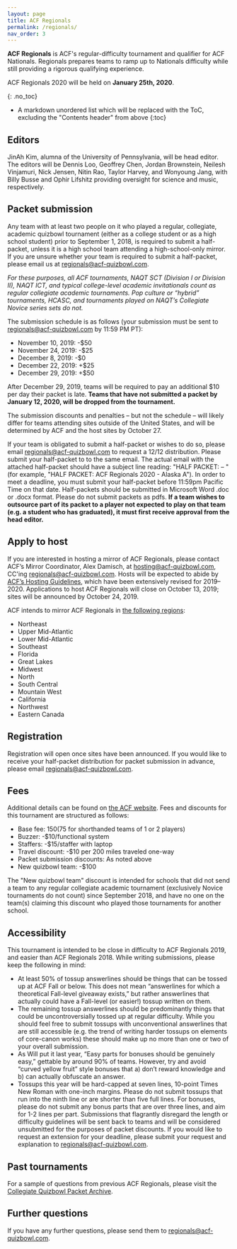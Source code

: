 ```yaml
---
layout: page
title: ACF Regionals
permalink: /regionals/
nav_order: 3
---
```


**ACF Regionals** is ACF's regular-difficulty tournament and qualifier for ACF Nationals. Regionals prepares teams to ramp up to Nationals difficulty while still providing a rigorous qualifying experience.

ACF Regionals 2020 will be held on **January 25th, 2020**. 

{: .no_toc}
* A markdown unordered list which will be replaced with the ToC, excluding the "Contents header" from above
{:toc}

## Editors
JinAh Kim, alumna of the University of Pennsylvania, will be head editor. The editors will be Dennis Loo, Geoffrey Chen, Jordan Brownstein, Neilesh Vinjamuri, Nick Jensen, Nitin Rao, Taylor Harvey, and Wonyoung Jang, with Billy Busse and Ophir Lifshitz providing oversight for science and music, respectively.

## Packet submission
Any team with at least two people on it who played a regular, collegiate, academic quizbowl tournament (either as a college student or as a high school student) prior to September 1, 2018, is required to submit a half-packet, unless it is a high school team attending a high-school-only mirror. If you are unsure whether your team is required to submit a half-packet, please email us at [regionals@acf-quizbowl.com](mailto:regionals@acf-quizbowl.com).

*For these purposes, all ACF tournaments, NAQT SCT (Division I or Division II), NAQT ICT, and typical college-level academic invitationals count as regular collegiate academic tournaments. Pop culture or “hybrid” tournaments, HCASC, and tournaments played on NAQT’s Collegiate Novice series sets do not.*

The submission schedule is as follows (your submission must be sent to [regionals@acf-quizbowl.com](mailto:regionals@acf-quizbowl.com) by 11:59 PM PT):
- November 10, 2019: -$50
- November 24, 2019: -$25
- December 8, 2019: -$0
- December 22, 2019: +$25
- December 29, 2019: +$50

After December 29, 2019, teams will be required to pay an additional $10 per day their packet is late. **Teams that have not submitted a packet by January 12, 2020, will be dropped from the tournament.**

The submission discounts and penalties – but not the schedule – will likely differ for teams attending sites outside of the United States, and will be determined by ACF and the host sites by October 27.

If your team is obligated to submit a half-packet or wishes to do so, please email [regionals@acf-quizbowl.com](mailto:regionals@acf-quizbowl.com) to request a 12/12 distribution. Please submit your half-packet to to the same email. The actual email with the attached half-packet should have a subject line reading: "HALF PACKET: <Tournament Name> <Year> – <School Name> <Team Name or Letter>" (for example, "HALF PACKET: ACF Regionals 2020 - Alaska A"). In order to meet a deadline, you must submit your half-packet before 11:59pm Pacific Time on that date. Half-packets should be submitted in Microsoft Word .doc or .docx format. Please do not submit packets as pdfs. **If a team wishes to outsource part of its packet to a player not expected to play on that team (e.g. a student who has graduated), it must first receive approval from the head editor.**


## Apply to host
If you are interested in hosting a mirror of ACF Regionals, please contact ACF’s Mirror Coordinator, Alex Damisch, at [hosting@acf-quizbowl.com](mailto:hosting@acf-quizbowl.com), CC'ing [regionals@acf-quizbowl.com](mailto:regionals@acf-quizbowl.com). Hosts will be expected to abide by [ACF’s Hosting Guidelines](/hosting-guidelines), which have been extensively revised for 2019–2020. Applications to host ACF Regionals will close on October 13, 2019; sites will be announced by October 24, 2019.

ACF intends to mirror ACF Regionals in [the following regions](https://acf-quizbowl.com/hosting-guidelines/#regions-according-to-acf):
- Northeast
- Upper Mid-Atlantic
- Lower Mid-Atlantic
- Southeast
- Florida
- Great Lakes
- Midwest
- North
- South Central
- Mountain West
- California
- Northwest
- Eastern Canada

## Registration
Registration will open once sites have been announced. If you would like to receive your half-packet distribution for packet submission in advance, please email [regionals@acf-quizbowl.com](mailto:regionals@acf-quizbowl.com).

## Fees
Additional details can be found on [the ACF website](https://acf-quizbowl.com/hosting-guidelines/#finances). Fees and discounts for this tournament are structured as follows:
- Base fee: $150 ($75 for shorthanded teams of 1 or 2 players)
- Buzzer: -$10/functional system
- Staffers: -$15/staffer with laptop
- Travel discount: -$10 per 200 miles traveled one-way
- Packet submission discounts: As noted above
- New quizbowl team: -$100

The "New quizbowl team" discount is intended for schools that did not send a team to any regular collegiate academic tournament (exclusively Novice tournaments do not count) since September 2018, and have no one on the team(s) claiming this discount who played those tournaments for another school.

## Accessibility
This tournament is intended to be close in difficulty to ACF Regionals 2019, and easier than ACF Regionals 2018. While writing submissions, please keep the following in mind:
- At least 50% of tossup answerlines should be things that can be tossed up at ACF Fall or below. This does not mean “answerlines for which a theoretical Fall-level giveaway exists,” but rather answerlines that actually could have a Fall-level (or easier!) tossup written on them.
- The remaining tossup answerlines should be predominantly things that could be uncontroversially tossed up at regular difficulty. While you should feel free to submit tossups with unconventional answerlines that are still accessible (e.g. the trend of writing harder tossups on elements of core-canon works) these should make up no more than one or two of your overall submission.
- As Will put it last year, “Easy parts for bonuses should be genuinely easy,” gettable by around 90% of teams. However, try and avoid “curved yellow fruit” style bonuses that a) don’t reward knowledge and b) can actually obfuscate an answer.
- Tossups this year will be hard-capped at seven lines, 10-point Times New Roman with one-inch margins. Please do not submit tossups that run into the ninth line or are shorter than five full lines. For bonuses, please do not submit any bonus parts that are over three lines, and aim for 1-2 lines per part.
Submissions that flagrantly disregard the length or difficulty guidelines will be sent back to teams and will be considered unsubmitted for the purposes of packet discounts. If you would like to request an extension for your deadline, please submit your request and explanation to [regionals@acf-quizbowl.com](mailto:regionals@acf-quizbowl.com).

## Past tournaments
For a sample of questions from previous ACF Regionals, please visit the [Collegiate Quizbowl Packet Archive](http://hsquizbowl.org/db/questionsets/search/?name=ACF+Regionals&col=1&season=&archived=y).

## Further questions
If you have any further questions, please send them to [regionals@acf-quizbowl.com](mailto:regionals@acf-quizbowl.com).

